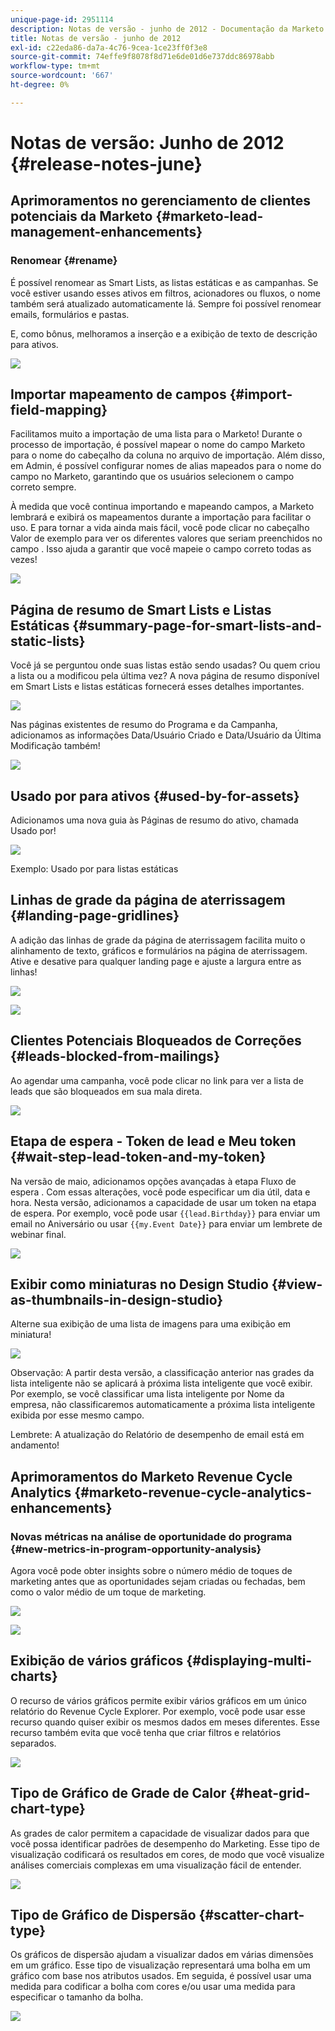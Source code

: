 ```yaml
---
unique-page-id: 2951114
description: Notas de versão - junho de 2012 - Documentação da Marketo - Documentação do produto
title: Notas de versão - junho de 2012
exl-id: c22eda86-da7a-4c76-9cea-1ce23ff0f3e8
source-git-commit: 74effe9f8078f8d71e6de01d6e737ddc86978abb
workflow-type: tm+mt
source-wordcount: '667'
ht-degree: 0%

---
```


# Notas de versão: Junho de 2012 {#release-notes-june}

## Aprimoramentos no gerenciamento de clientes potenciais da Marketo {#marketo-lead-management-enhancements}

### Renomear {#rename}

É possível renomear as Smart Lists, as listas estáticas e as campanhas. Se você estiver usando esses ativos em filtros, acionadores ou fluxos, o nome também será atualizado automaticamente lá. Sempre foi possível renomear emails, formulários e pastas.

E, como bônus, melhoramos a inserção e a exibição de texto de descrição para ativos.

![](assets/image2014-9-23-10-3a23-3a10.png)

## Importar mapeamento de campos {#import-field-mapping}

Facilitamos muito a importação de uma lista para o Marketo! Durante o processo de importação, é possível mapear o nome do campo Marketo para o nome do cabeçalho da coluna no arquivo de importação. Além disso, em Admin, é possível configurar nomes de alias mapeados para o nome do campo no Marketo, garantindo que os usuários selecionem o campo correto sempre.

À medida que você continua importando e mapeando campos, a Marketo lembrará e exibirá os mapeamentos durante a importação para facilitar o uso. E para tornar a vida ainda mais fácil, você pode clicar no cabeçalho Valor de exemplo para ver os diferentes valores que seriam preenchidos no campo . Isso ajuda a garantir que você mapeie o campo correto todas as vezes!

![](assets/image2014-9-23-10-3a23-3a27.png)

## Página de resumo de Smart Lists e Listas Estáticas {#summary-page-for-smart-lists-and-static-lists}

Você já se perguntou onde suas listas estão sendo usadas? Ou quem criou a lista ou a modificou pela última vez? A nova página de resumo disponível em Smart Lists e listas estáticas fornecerá esses detalhes importantes.

![](assets/image2014-9-23-10-3a23-3a40.png)

Nas páginas existentes de resumo do Programa e da Campanha, adicionamos as informações Data/Usuário Criado e Data/Usuário da Última Modificação também!

![](assets/image2014-9-23-10-3a23-3a54.png)

## Usado por para ativos {#used-by-for-assets}

Adicionamos uma nova guia às Páginas de resumo do ativo, chamada Usado por!

![](assets/image2014-9-23-10-3a24-3a5.png)

Exemplo: Usado por para listas estáticas

## Linhas de grade da página de aterrissagem {#landing-page-gridlines}

A adição das linhas de grade da página de aterrissagem facilita muito o alinhamento de texto, gráficos e formulários na página de aterrissagem. Ative e desative para qualquer landing page e ajuste a largura entre as linhas!

![](assets/image2014-9-23-10-3a24-3a19.png)

![](assets/image2014-9-23-10-3a24-3a33.png)

## Clientes Potenciais Bloqueados de Correções {#leads-blocked-from-mailings}

Ao agendar uma campanha, você pode clicar no link para ver a lista de leads que são bloqueados em sua mala direta.

![](assets/image2014-9-23-10-3a24-3a51.png)

## Etapa de espera - Token de lead e Meu token {#wait-step-lead-token-and-my-token}

Na versão de maio, adicionamos opções avançadas à etapa Fluxo de espera . Com essas alterações, você pode especificar um dia útil, data e hora. Nesta versão, adicionamos a capacidade de usar um token na etapa de espera. Por exemplo, você pode usar `{{lead.Birthday}}` para enviar um email no Aniversário ou usar `{{my.Event Date}}` para enviar um lembrete de webinar final.

![](assets/image2014-9-23-10-3a25-3a57.png)

## Exibir como miniaturas no Design Studio {#view-as-thumbnails-in-design-studio}

Alterne sua exibição de uma lista de imagens para uma exibição em miniatura!

![](assets/image2014-9-23-10-3a26-3a13.png)

Observação: A partir desta versão, a classificação anterior nas grades da lista inteligente não se aplicará à próxima lista inteligente que você exibir. Por exemplo, se você classificar uma lista inteligente por Nome da empresa, não classificaremos automaticamente a próxima lista inteligente exibida por esse mesmo campo.

Lembrete: A atualização do Relatório de desempenho de email está em andamento!

## Aprimoramentos do Marketo Revenue Cycle Analytics {#marketo-revenue-cycle-analytics-enhancements}

### Novas métricas na análise de oportunidade do programa  {#new-metrics-in-program-opportunity-analysis}

Agora você pode obter insights sobre o número médio de toques de marketing antes que as oportunidades sejam criadas ou fechadas, bem como o valor médio de um toque de marketing.

![](assets/image2014-9-23-10-3a26-3a30.png)

![](assets/image2014-9-23-10-3a26-3a41.png)

## Exibição de vários gráficos {#displaying-multi-charts}

O recurso de vários gráficos permite exibir vários gráficos em um único relatório do Revenue Cycle Explorer. Por exemplo, você pode usar esse recurso quando quiser exibir os mesmos dados em meses diferentes. Esse recurso também evita que você tenha que criar filtros e relatórios separados.

![](assets/image2014-9-23-10-3a27-3a41.png)

## Tipo de Gráfico de Grade de Calor  {#heat-grid-chart-type}

As grades de calor permitem a capacidade de visualizar dados para que você possa identificar padrões de desempenho do Marketing. Esse tipo de visualização codificará os resultados em cores, de modo que você visualize análises comerciais complexas em uma visualização fácil de entender.

![](assets/image2014-9-23-10-3a28-3a21.png)

## Tipo de Gráfico de Dispersão  {#scatter-chart-type}

Os gráficos de dispersão ajudam a visualizar dados em várias dimensões em um gráfico. Esse tipo de visualização representará uma bolha em um gráfico com base nos atributos usados. Em seguida, é possível usar uma medida para codificar a bolha com cores e/ou usar uma medida para especificar o tamanho da bolha.

![](assets/image2014-9-23-10-3a29-3a7.png)
